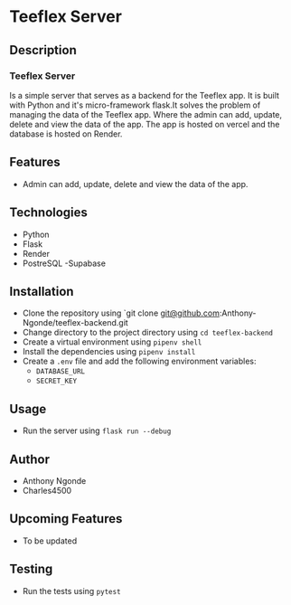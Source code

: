 # Teeflex Server

## Description

### Teeflex Server 
Is a simple server that serves as a backend for the Teeflex app. It is built with Python and it's micro-framework flask.It solves the problem of managing the data of the Teeflex app. Where the admin can add, update, delete and view the data of the app. The app is hosted on vercel and the database is hosted on Render.

## Features

- Admin can add, update, delete and view the data of the app.

## Technologies

- Python
- Flask
- Render
- PostreSQL
-Supabase

## Installation

- Clone the repository using `git clone git@github.com:Anthony-Ngonde/teeflex-backend.git
- Change directory to the project directory using `cd teeflex-backend`
- Create a virtual environment using `pipenv shell`
- Install the dependencies using `pipenv install`
- Create a `.env` file and add the following environment variables:
  - `DATABASE_URL`
  - `SECRET_KEY`

## Usage

- Run the server using `flask run --debug`

## Author

- Anthony Ngonde
- Charles4500

## Upcoming Features

- To be updated

## Testing

- Run the tests using `pytest`
